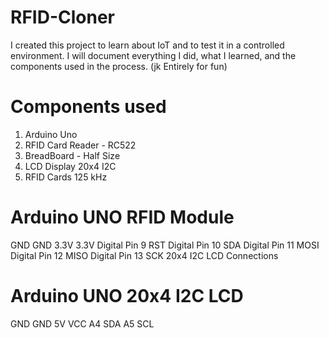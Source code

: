 # RFID-Cloner
I created this project to learn about IoT and to test it in a controlled environment. I will document everything I did, what I learned, and the components used in the process. (jk Entirely for fun)
# Components used
1. Arduino Uno
2. RFID Card Reader - RC522
3. BreadBoard - Half Size
4. LCD Display 20x4 I2C
5. RFID Cards 125 kHz

# Arduino UNO	RFID Module
GND	GND
3.3V	3.3V
Digital Pin 9	  RST
Digital Pin 10	SDA
Digital Pin 11	MOSI
Digital Pin 12	MISO
Digital Pin 13	SCK
20x4 I2C LCD Connections

# Arduino UNO	20x4 I2C LCD
GND	GND
5V	VCC
A4	SDA
A5	SCL
